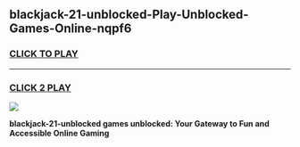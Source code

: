 
## blackjack-21-unblocked-Play-Unblocked-Games-Online-nqpf6
<h3>
<a href="https://premium76.site?title=blackjack-21-unblocked&ref=25A">CLICK TO PLAY</a></h3>
<hr>

<h3>
<a href="https://premium76.site?title=blackjack-21-unblocked&ref=25A">CLICK 2 PLAY</a>
  
</h3>

<a href="https://premium76.site?title=blackjack-21-unblocked&ref=25A"><img src="https://clearcache.store/games.png"></a>


**blackjack-21-unblocked games unblocked: Your Gateway to Fun and Accessible Online Gaming**
